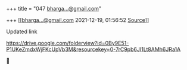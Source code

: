 +++
title = "047 bharga...@gmail.com"

+++
[[bharga...@gmail.com	2021-12-19, 01:56:52 [Source](https://groups.google.com/g/samskrita/c/lEK5fPdaArI)]]



Updated link

<https://drive.google.com/folderview?id=0By9E51-P1UKeZmdxWjFKcUpVb3M&resourcekey=0-7rC9pb6JI1Lt8AMh6JRa1A>  
  



